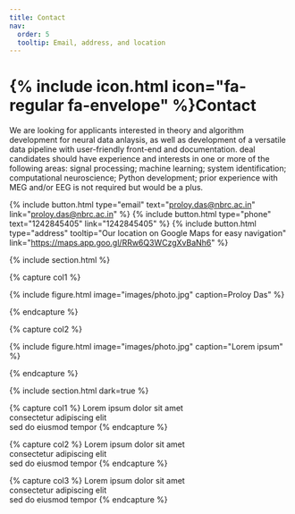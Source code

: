 ```yaml
---
title: Contact
nav:
  order: 5
  tooltip: Email, address, and location
---
```


# {% include icon.html icon="fa-regular fa-envelope" %}Contact

We are looking for applicants interested in theory and algorithm development for neural data anlaysis, as well as development of a versatile data pipeline with user-friendly front-end and documentation. deal candidates should have experience and interests in one or more of the following areas: signal processing; machine learning; system identification; computational neuroscience; Python development; prior experience with MEG and/or EEG is not required but would be a plus.

{%
  include button.html
  type="email"
  text="proloy.das@nbrc.ac.in"
  link="proloy.das@nbrc.ac.in"
%}
{%
  include button.html
  type="phone"
  text="1242845405"
  link="1242845405"
%}
{%
  include button.html
  type="address"
  tooltip="Our location on Google Maps for easy navigation"
  link="https://maps.app.goo.gl/RRw6Q3WCzgXvBaNh6"
%}

{% include section.html %}

{% capture col1 %}

{%
  include figure.html
  image="images/photo.jpg"
  caption=Proloy Das"
%}

{% endcapture %}

{% capture col2 %}

{%
  include figure.html
  image="images/photo.jpg"
  caption="Lorem ipsum"
%}

{% endcapture %}

<!-- {% include cols.html col1=col1%} -->
<!-- {% include cols.html col1=col1 col2=col2 %} -->

{% include section.html dark=true %}

{% capture col1 %}
Lorem ipsum dolor sit amet  
consectetur adipiscing elit  
sed do eiusmod tempor
{% endcapture %}

{% capture col2 %}
Lorem ipsum dolor sit amet  
consectetur adipiscing elit  
sed do eiusmod tempor
{% endcapture %}

{% capture col3 %}
Lorem ipsum dolor sit amet  
consectetur adipiscing elit  
sed do eiusmod tempor
{% endcapture %}

<!-- {% include cols.html col1=col1 col2=col2 col3=col3 %} -->
